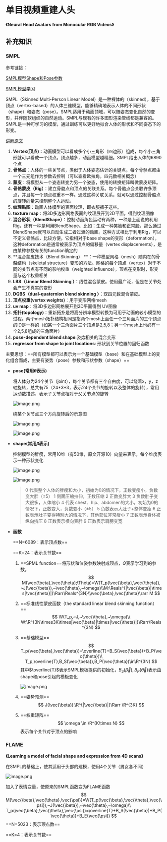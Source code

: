 # 单目视频重建人头

**《Neural Head Avatars from Monocular RGB Videos》**

## 补充知识

### SMPL

参考链接：

[SMPL模型Shape和Pose参数](https://wap.sciencenet.cn/blog-465130-1177111.html)

[SMPL模型学习](https://www.cnblogs.com/sariel-sakura/p/14321818.html)

SMPL（Skinned Multi-Person Linear Model）是一种裸体的（skinned），基于顶点（vertex-based）的人体三维模型，能够精确地表示人体的不同形状（shape）和姿态（pose）。SMPL适用于动画领域，可以随姿态变化自然的变形，并伴随软组织的自然运动。SMPL与现有的许多图形渲染管线都是兼容的。SMPL是一种可学习的模型，通过训练可以更好地拟合人体的形状和不同姿态下的形变。

[讲解原文](https://www.cnblogs.com/sariel-sakura/p/14321818.html)

1. **Vertex(顶点)**：动画模型可以看成多个小三角形（四边形）组成，每个小三角形就可以看成一个顶点。顶点越多，动画模型越精细。SMPL给出人体的6890个点
2. **骨骼点**：人体的一些关节点，类似于人体姿态估计的关键点。每个骨骼点都由一个三元组作为参数去控制（可以查看欧拉角，四元数相关概念）
3. **蒙皮**：将模型从一个姿态转变为另一个姿态，使用的转换矩阵叫做蒙皮矩阵。
4. **骨骼蒙皮（Rig）**：建立骨骼点和顶点的关联关系。每个骨骼点会关联许多顶点，并且每一个顶点权重不一样。通过这种关联关系，就可以通过控制骨骼点的旋转向量来控制整个人运动。
5. **纹理贴图**：动画人体模型的表面纹理，即衣服裤子这些。
6. **texture map**：将3D多边形网格表面的纹理展开到2D平面，得到纹理图像
7. **混合形状（BlendShape）**：控制动画角色运动有两种，一种是上面说的利用Rig，还有一种是利用BlendShape。比如：生成一种笑脸和正常脸，那么通过BlendShape就可以自动生成二者过渡的动画。这种方式相比于利用Rig，可以不定义骨骼点，比较方便。它指相对于base shape的变形（deformation），这种deformation是通常被表示为顶点的偏移量（vertex displacements），是由某种参数有关的function确定的
8. **混合蒙皮技术（Blend Skinning） **：一种模型网格（mesh）随内在的骨骼结构（skeletal structure）变形的方法。网格的每个顶点（vertex）对于不同的关节点有不同的影响权重（weighted influence），顶点在变形时，形变量与这个权重相关
9. **LBS（Linear Blend Skinning ）**：线性混合蒙皮。使用最广泛，但是在关节处会产生不真实的变形
10. **DQBS（dual-quaternion blend skinning ）**：双四元数混合蒙皮。
11. **顶点权重(vertex weights)**：用于变形网格mesh
12. **uv map**：将3D多边形网格展开到2D平面得到 UV图像
13. **拓扑(topology)**：重新拓扑是将高分辨率模型转换为可用于动画的较小模型的过程。两个mesh拓扑结构相同是指两个mesh上面任一个三角面片的三个顶点的ID是一样的（如某一个三角面片三个顶点是2,5,8；另一个mesh上也必有一个2,5,8组成的三角面片）
14. **pose-dependent blend shape**:姿势相关的混合变形
15. **regressor from shape to joint locations**: 形状到关节位置的回归函数

主要思想：==所有模型都可以表示为一个基础模型（base）和在基础模型上的变化组合而成，主要有姿势（pose）参数和形状参数（shape）==

* **pose(常用$\theta$表示)**

  将人体分为24个关节（joint），每个关节都有三个自由度，可以绕着x，y，z轴旋转，总共有75（24*3+3，表示24个关节的旋转以及整体的旋转），常用运动数描述，表示子关节点相对于父关节点的旋转

  ![image.png](http://tva1.sinaimg.cn/large/70b5161bgy1gxdfvn24nuj20mh0n2q7k.jpg)

  绕某个关节点三个方向旋转后的示意图

  ![image.png](http://tva1.sinaimg.cn/large/70b5161bgy1gxdfv2w21sj21hg0rjtrf.jpg)

  ![image.png](http://tva1.sinaimg.cn/large/70b5161bgy1gxdfwok1dwj21hg0rjwx3.jpg)

* **shape(常用$\beta$表示)**

  控制模型的胖瘦，常用10维（有50维，原文开源10）向量来表示，每个维度表示一种形状变化

  ![image.png](http://tva1.sinaimg.cn/large/70b5161bgy1gxdg2ceh8rj21hc0q17db.jpg)

  ![image.png](http://tva1.sinaimg.cn/large/70b5161bgy1gxdg3eg0fgj21hc0q1aky.jpg)

  > 0 代表整个人体的胖瘦和大小，初始为0的情况下，正数变瘦小，负数变大胖（±5）
  > 1 侧面压缩拉伸，正数压缩
  > 2 正数变胖大
  > 3 负数肚子变大很多，人体缩小
  > 4 代表 chest、hip、abdomen的大小，初始为0的情况下，正数变大，负数变小（±5）
  > 5 负数表示大肚子+整体变瘦
  > 6 正数表示肚子变得特别大的情况下，其他部位非常瘦小
  > 7 正数表示身体被纵向挤压
  > 8 正数表示横向表胖
  > 9 正数表示肩膀变宽

* **函数**

  ==N=6089：表示顶点数==

  ==K=24：表示关节数==

  1. ==SPML function==将形状和位姿参数映射成顶点，$\Theta$表示学习到的参数。
     $$
     M(\vec{\beta},\vec{\theta};\Theta)=W(T_p(\vec{\beta},\vec{\theta}),~J(\vec{\beta}),~\vec{\theta},~\omega)\\M:\Reals^{|\vec{\beta}|\times|\vec{\theta}|}\Rarr\Reals^{3N}\\\vec{\beta},\vec{\theta}\rarr M
     $$

  2. ==标准线性蒙皮函数（the standard linear blend skinning function）==
     $$
     W(T_p,~J,~\vec{\theta},~\omega)\\
     W:\R^{3N\times3K\times|\vec{\beta}|\times|\vec{\theta}|}\Rarr\Reals^{3N}
     $$
     
  3. ==基础模型==
     $$
     T_p(\vec{\beta},\vec{\theta})=\overline{T}+B_S(\vec{\beta})+B_P(\vec{\theta})\\
     T_p,\overline{T},B_S(\vec{\beta}),B_P(\vec{\theta})\in\R^{3N}
     $$
     其中$\overline{T}$表示SMPL模板提供的初始化，$B_S(\vec{\beta}),B_P(\vec{\theta})$表示由shape和pose引起的模板变化
  
     ![image.png](http://tva1.sinaimg.cn/large/70b5161bly1gxec5qmbx9j20fk0botb7.jpg)
  
  4. ==姿势预测==
     $$
     J(\vec{\beta}):\R^{|\vec{\beta}|}\Rarr \R^{3K}
     $$
     
  5. ==权重矩阵==
     $$
     \omega \in \R^{K\times N}
     $$
     表示每个关节对于顶点的影响

### FLAME

**《Learning a model of facial shape and expression from 4D scans》**

在SMPL的基础上，使其适用于头部的建模，使用4个关节（男女各不同）

![image.png](http://tva1.sinaimg.cn/large/70b5161bly1gxed72wg0dj215s0gm169.jpg)

加入了表情变量，使原来的SMPL函数变为FLAME函数
$$
M(\vec{\beta},\vec{\theta},\vec{\psi})=W(T_p(\vec{\beta},\vec{\theta},\vec{\psi}),~J(\vec{\beta}),~\vec{\theta},~\omega)\\
T_p(\vec{\beta},\vec{\theta},\vec{\psi})=\overline{T}+B_S(\vec{\beta})+B_P(\vec{\theta})+B_E(\vec{\psi})
$$
==N=5023：表示顶点数==

==K=4：表示关节数==